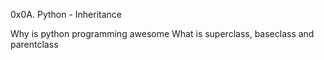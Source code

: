 0x0A. Python - Inheritance

Why is python programming awesome
What is superclass, baseclass and parentclass
